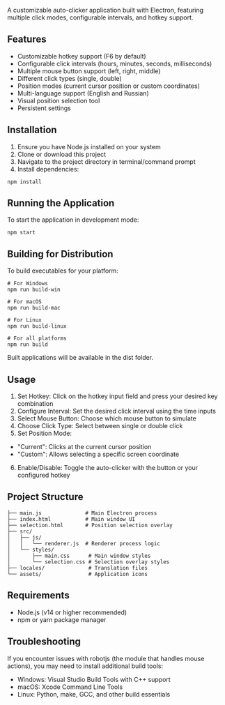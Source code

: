 A customizable auto-clicker application built with Electron, featuring multiple click modes, configurable intervals, and hotkey support.

## Features
- Customizable hotkey support (F6 by default)
- Configurable click intervals (hours, minutes, seconds, milliseconds)
- Multiple mouse button support (left, right, middle)
- Different click types (single, double)
- Position modes (current cursor position or custom coordinates)
- Multi-language support (English and Russian)
- Visual position selection tool
- Persistent settings

## Installation
1. Ensure you have Node.js installed on your system
2. Clone or download this project
3. Navigate to the project directory in terminal/command prompt
4. Install dependencies:

```
npm install
```

## Running the Application
To start the application in development mode:

``
npm start
``

## Building for Distribution
To build executables for your platform:

```
# For Windows
npm run build-win

# For macOS
npm run build-mac

# For Linux
npm run build-linux

# For all platforms
npm run build
```

Built applications will be available in the dist folder.

## Usage
1. Set Hotkey: Click on the hotkey input field and press your desired key combination
2. Configure Interval: Set the desired click interval using the time inputs
3. Select Mouse Button: Choose which mouse button to simulate
4. Choose Click Type: Select between single or double click
5. Set Position Mode:
- "Current": Clicks at the current cursor position
- "Custom": Allows selecting a specific screen coordinate
6. Enable/Disable: Toggle the auto-clicker with the button or your configured hotkey

## Project Structure
```
├── main.js              # Main Electron process
├── index.html           # Main window UI
├── selection.html       # Position selection overlay
├── src/
│   ├── js/
│   │   └── renderer.js  # Renderer process logic
│   └── styles/
│       ├── main.css      # Main window styles
│       └── selection.css # Selection overlay styles
├── locales/              # Translation files
└── assets/               # Application icons
```

## Requirements
- Node.js (v14 or higher recommended)
- npm or yarn package manager

## Troubleshooting

If you encounter issues with robotjs (the module that handles mouse actions), you may need to install additional build tools:
- Windows: Visual Studio Build Tools with C++ support
- macOS: Xcode Command Line Tools
- Linux: Python, make, GCC, and other build essentials
